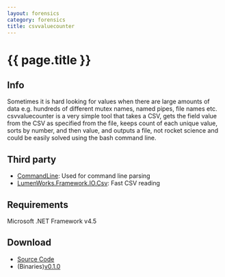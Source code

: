 ```yaml
---
layout: forensics
category: forensics
title: csvvaluecounter
---
```


# {{ page.title }} #

## Info ##

Sometimes it is hard looking for values when there are large amounts of data e.g. hundreds of different mutex names, named pipes, file names etc. csvvaluecounter is a very simple tool that takes a CSV, gets the field value from the CSV as specified from the file, keeps count of each unique value, sorts by number, and then value, and outputs a file, not rocket science and could be easily solved using the bash command line.

## Third party ##

- [CommandLine](https://github.com/gsscoder/commandline): Used for command line parsing
- [LumenWorks.Framework.IO.Csv](http://www.codeproject.com/Articles/9258/A-Fast-CSV-Reader): Fast CSV reading

## Requirements ##

Microsoft .NET Framework v4.5 

## Download ##

- [Source Code](https://github.com/woanware/csvvaluecounter)
- (Binaries)[v0.1.0](/downloads/csvvaluecounter.v.1.0.0.zip)
